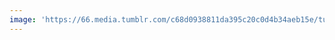 ```yaml
---
image: 'https://66.media.tumblr.com/c68d0938811da395c20c0d4b34aeb15e/tumblr_ofp7mwcKX61tbdx3so1_1280.jpg'
---
```

